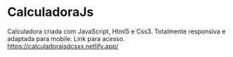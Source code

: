 # CalculadoraJs

Calculadora criada com JavaScript, Html5 e Css3. Totalmente responsiva e adaptada para mobile.
Link para acesso. https://calculadorajsdcsxx.netlify.app/
